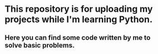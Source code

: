 <h1>This repository is for uploading my projects while I'm learning Python.
    <h2>Here you can find some code written by me to solve basic problems.
